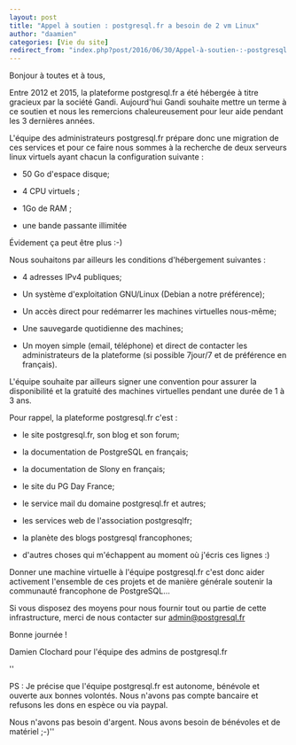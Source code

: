 ```yaml
---
layout: post
title: "Appel à soutien : postgresql.fr a besoin de 2 vm Linux"
author: "daamien"
categories: [Vie du site]
redirect_from: "index.php?post/2016/06/30/Appel-à-soutien-:-postgresql.fr-a-besoin-de-2-vm-Linux"
---
```





<!--more-->


Bonjour à toutes et à tous,



Entre 2012 et 2015, la plateforme postgresql.fr a été hébergée à titre gracieux par la société Gandi. Aujourd'hui Gandi souhaite mettre un terme à ce soutien et nous les remercions chaleureusement pour leur aide pendant les 3 dernières années. 



L'équipe des administrateurs postgresql.fr prépare donc une migration de ces services et pour ce faire nous sommes à la recherche de deux serveurs linux virtuels ayant chacun la configuration suivante :



* 50 Go d'espace disque;

* 4 CPU virtuels ;

* 1Go de RAM ;

* une bande passante illimitée



Évidement ça peut être plus :-)



Nous souhaitons par ailleurs les conditions d'hébergement suivantes :



* 4 adresses IPv4 publiques;

* Un système d'exploitation GNU/Linux (Debian a notre préférence);

* Un accès direct pour redémarrer les machines virtuelles nous-même;

* Une sauvegarde quotidienne des machines;

* Un moyen simple (email, téléphone) et direct de contacter les administrateurs de la plateforme (si possible 7jour/7 et de préférence en français).



L'équipe souhaite par ailleurs signer une convention pour assurer la disponibilité et la gratuité des machines virtuelles pendant une durée de 1 à 3 ans.



Pour rappel, la plateforme postgresql.fr c'est :



* le site postgresql.fr, son blog et son forum;

* la documentation de PostgreSQL en français;

* la documentation de Slony en français;

* le site du PG Day France;

* le service mail du domaine postgresql.fr et autres;

* les services web de l'association postgresqlfr;

* la planète des blogs postgresql francophones;

* d'autres choses qui m'échappent au moment où j'écris ces lignes :)



Donner une machine virtuelle à l'équipe postgresql.fr c'est donc aider activement l'ensemble de ces projets et de manière générale soutenir la communauté francophone de PostgreSQL...



Si vous disposez des moyens pour nous fournir tout ou partie de cette infrastructure, merci de nous contacter sur admin@postgresql.fr



Bonne journée !



Damien Clochard pour l'équipe des admins de postgresql.fr







''

PS : Je précise que l'équipe postgresql.fr est autonome, bénévole et ouverte aux bonnes volontés. Nous n'avons pas compte bancaire et refusons les dons en espèce ou via paypal.



Nous n'avons pas besoin d'argent. Nous avons besoin de bénévoles et de matériel ;-)''